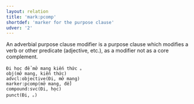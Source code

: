 ```yaml
---
layout: relation
title: 'mark:pcomp'
shortdef: 'marker for the purpose clause'
udver: '2'
---
```


An adverbial purpose clause modifier is a purpose clause which modifies a verb or other predicate (adjective, etc.), as a modifier not as a core complement.

~~~ sdparse
Đi học để mở mang kiến thức 。
obj(mở mang, kiến thức)
advcl:objective(Đi, mở mang)
marker:pcomp(mở mang, để)
compound:svc(Đi, học)
punct(Đi, 。)
~~~

<!-- Interlanguage links updated Ne 5. května 2024, 18:21:19 CEST -->
